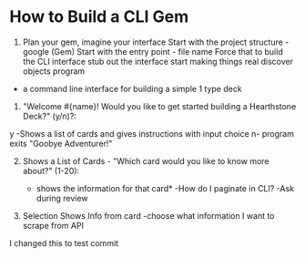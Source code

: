 <h1>How to Build a CLI Gem</h1>

1. Plan your gem, imagine your interface
Start with the project structure - google (Gem)
Start with the entry point - file name
Force that to build the CLI interface
stub out the interface 
start making things real
discover objects
program


- a command line interface for building a simple 1 type deck


1) "Welcome #{name}! Would you like to get started building a Hearthstone Deck?" (y/n)?: 

y -Shows a list of cards and gives instructions with input choice 
n- program exits "Goobye Adventurer!"

2) Shows a List of Cards - "Which card would you like to know more about?" (1-20):

    - shows the information for that card*
    -How do I paginate in CLI? -Ask during review

3) Selection Shows Info from card
    -choose what information I want to scrape from API

I changed this to test commit
